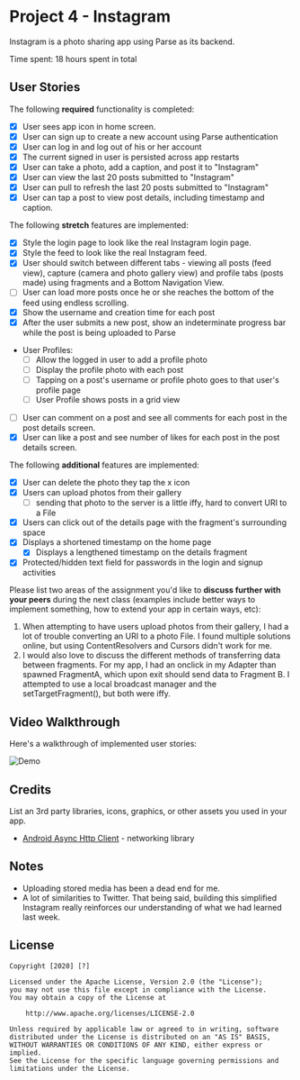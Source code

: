 # Project 4 - Instagram

Instagram is a photo sharing app using Parse as its backend.

Time spent: 18 hours spent in total

## User Stories

The following **required** functionality is completed:

- [x] User sees app icon in home screen.
- [x] User can sign up to create a new account using Parse authentication
- [x] User can log in and log out of his or her account
- [x] The current signed in user is persisted across app restarts
- [x] User can take a photo, add a caption, and post it to "Instagram"
- [x] User can view the last 20 posts submitted to "Instagram"
- [x] User can pull to refresh the last 20 posts submitted to "Instagram"
- [x] User can tap a post to view post details, including timestamp and caption.

The following **stretch** features are implemented:

- [x] Style the login page to look like the real Instagram login page.
- [x] Style the feed to look like the real Instagram feed.
- [x] User should switch between different tabs - viewing all posts (feed view), capture (camera and photo gallery view) and profile tabs (posts made) using fragments and a Bottom Navigation View.
- [ ] User can load more posts once he or she reaches the bottom of the feed using endless scrolling.
- [x] Show the username and creation time for each post
- [x] After the user submits a new post, show an indeterminate progress bar while the post is being uploaded to Parse
- User Profiles:
  - [ ] Allow the logged in user to add a profile photo
  - [ ] Display the profile photo with each post
  - [ ] Tapping on a post's username or profile photo goes to that user's profile page
  - [ ] User Profile shows posts in a grid view
- [ ] User can comment on a post and see all comments for each post in the post details screen.
- [x] User can like a post and see number of likes for each post in the post details screen.

The following **additional** features are implemented:

- [x] User can delete the photo they tap the x icon
- [x] Users can upload photos from their gallery
  - [ ] sending that photo to the server is a little iffy, hard to convert URI to a File
- [x] Users can click out of the details page with the fragment's surrounding space
- [x] Displays a shortened timestamp on the home page
  - [x] Displays a lengthened timestamp on the details fragment
- [x] Protected/hidden text field for passwords in the login and signup activities

Please list two areas of the assignment you'd like to **discuss further with your peers** during the next class (examples include better ways to implement something, how to extend your app in certain ways, etc):

1. When attempting to have users upload photos from their gallery, I had a lot of trouble converting an URI to a photo File. I found multiple solutions online, but using ContentResolvers and Cursors didn't work for me.
2. I would also love to discuss the different methods of transferring data between fragments. For my app, I had an onclick in my Adapter than spawned FragmentA, which upon exit should send data to Fragment B. I attempted to use a local broadcast manager and the setTargetFragment(), but both were iffy.

## Video Walkthrough

Here's a walkthrough of implemented user stories:

![Demo](https://github.com/aczoo/Instagram/blob/master/insta_demo.gif)

## Credits

List an 3rd party libraries, icons, graphics, or other assets you used in your app.

- [Android Async Http Client](http://loopj.com/android-async-http/) - networking library


## Notes
- Uploading stored media has been a dead end for me.
- A lot of similarities to Twitter. That being said, building this simplified Instagram really reinforces our understanding of what we had learned last week.

## License

    Copyright [2020] [?]

    Licensed under the Apache License, Version 2.0 (the "License");
    you may not use this file except in compliance with the License.
    You may obtain a copy of the License at

        http://www.apache.org/licenses/LICENSE-2.0

    Unless required by applicable law or agreed to in writing, software
    distributed under the License is distributed on an "AS IS" BASIS,
    WITHOUT WARRANTIES OR CONDITIONS OF ANY KIND, either express or implied.
    See the License for the specific language governing permissions and
    limitations under the License.
